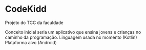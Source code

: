 # CodeKidd
Projeto do TCC da faculdade

Conceito inicial seria um aplicativo que ensina jovens  e crianças no caminho da programação.
Linguagem usada no momento (Kotlin)
Plataforma alvo (Android)
